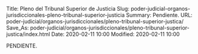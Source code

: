 Title: Pleno del Tribunal Superior de Justicia
Slug: poder-judicial-organos-jurisdiccionales-pleno-tribunal-superior-justicia
Summary: Pendiente.
URL: poder-judicial/organos-jurisdiccionales/pleno-tribunal-superior-justica/
Save_As: poder-judicial/organos-jurisdiccionales/pleno-tribunal-superior-justica/index.html
Date: 2020-02-11 10:00
Modified: 2020-02-11 10:00


PENDIENTE.

